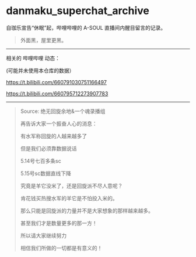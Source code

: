 # danmaku_superchat_archive
自珈乐宣告“休眠”起，哔哩哔哩的 A-SOUL 直播间内醒目留言的记录。
> 外面黑，屋里更黑。
---
相关的 哔哩哔哩 动态：

(可能并未使用本仓库的数据）

https://t.bilibili.com/660791030751166497

https://t.bilibili.com/660795712273907783

---

> Source: 绝无回旋余地&一个魂录播组
> 
> 再告诉大家一个振奋人心的消息：
> 
> 有水军称回旋的人越来越多了 
> 
> 但是我们必须靠数据说话
> 
> 5.14号七百多条sc
> 
> 5.15号sc数据直线下降
> 
> 究竟是羊它没米了，还是回旋派不尽人意呢？
> 
> 肯花钱买热搜水军的羊它是不怕投入米的。
> 
> 那么只能是回旋派的力量并不是大家想象的那样越来越多。
> 
> 甚至我们才是数量更多的那一方！
> 
> 所以请大家继续努力
> 
> 相信我们所做的一切都是有意义的！
